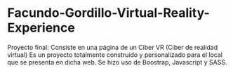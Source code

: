 # Facundo-Gordillo-Virtual-Reality-Experience
Proyecto final: Consiste en una página de un Ciber VR (Ciber de realidad virtual)
Es un proyecto totalmente construído y personalizado para el local que se presenta en dicha web.
Se hizo uso de Boostrap, Javascript y SASS.
